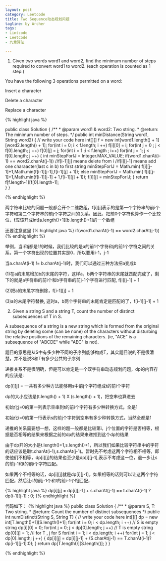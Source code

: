 ```yaml
---
layout: post
category: Leetcode
title: Two Sequence动态规划问题
tagline: by Archer
tags:
- Lintcode
- LeetCode
- 九章算法

---
```

1. Given two words word1 and word2, find the minimum number of steps required to convert word1 to word2. (each operation is counted as 1 step.)

You have the following 3 operations permitted on a word:

Insert a character

Delete a character

Replace a character


{% highlight java %}

public class Solution {
    /**
     * @param word1 & word2: Two string.
     * @return: The minimum number of steps.
     */
    public int minDistance(String word1, String word2) {
        // write your code here
        int[][] f = new int[word1.length() + 1][word2.length() + 1];
        for(int i = 0; i < f.length; i ++)
            f[i][0] = i;
        for(int j = 0 ; j < f[0].length; j ++)
            f[0][j] = j;
        for(int i = 1 ;i < f.length ; i++)
            for(int j = 1; j < f[0].length; j ++)
            {
                int minStepForIJ = Integer.MAX_VALUE;
                if(word1.charAt(i-1) == word2.charAt(j-1))
                //f[i-1][j] means delete from i
                //f[i][j-1] means add one charaacter(last c in b) to first string
                    minStepForIJ = Math.min( f[i][j-1]+1,Math.min(f[i-1][j-1],f[i-1][j] + 1));
                else
                    minStepForIJ = Math.min( f[i][j-1]+1,Math.min(f[i-1][j-1] + 1,f[i-1][j] + 1));
                f[i][j] = minStepForIJ;
            }
        return f[f.length-1][f[0].length-1];       
    }
}

{% endhighlight %}

两字符串比较的问题一般都会开个二维数组，f[i][j]表示的是第一个字符串的前i个字符和第二个字符串的前j个字符之间的关系。因此，把前0个字符也算作一个比较位，f应该开成int[a.length()+1][b.length()+1]的一个数组

还要注意这里
{% highlight java %}
if(word1.charAt(i-1) == word2.charAt(j-1))
{% endhighlight %}

举例，当i和j都是1的时候，我们比较的是a的前1个字符和j的前1个字符之间的关系，第一个字符出现的位置其实是0，所以要用i-1，j-1

当a.charAt(i-1) != b.charAt(j-1)时，我们可以通过三种方法把a变成b
 
(1)在a的末尾增加b的末尾的字符，这样a，b两个字符串的末尾就匹配完成了，剩下的就是a字符串的前i个和b字符串的前j-1个字符进行匹配, f[i][j-1] + 1

(2)把a的末尾字符删除，f[i-1][j] + 1

(3)a的末尾字符替换, 这时a，b两个字符串的末尾肯定是匹配的了，f[i-1][j-1] + 1



2. Given a string S and a string T, count the number of distinct subsequences of T in S.

A subsequence of a string is a new string which is formed from the original string by deleting some (can be none) of the characters without disturbing the relative positions of the remaining characters. (ie, "ACE" is a subsequence of "ABCDE" while "AEC" is not).

题目的意思是从S中有多少种不同的子序列能够构成T，其实题目说的不是很清楚，并不是说S和T有多少公共的子序列

递推关系不是很明确，但是可以肯定是一个双字符串动态规划问题，dp的内容存的应该是:

dp[i][j] = 一共有多少种方法能够用s中前j个字符组成t的前i个字符

dp的大小应该是(t.length() + 1) X (s.length() + 1)，把空串也算进去

初始化j=0的第一列表示空串到t的前i个字符有多少种转换方式，全是1

初始化i=0的第一行表示s的前j个字符到空串有多少种转换方式，当然全都是1

递推的关系需要想一想，这样的题一般都是比较第i，j个位置的字符是否相等，根据是否相等的结果来根据之前的dp的结果来递推到这个dp的结果

由于dp开的大小是t.length()+1,s.length()+1，所以我们如果比较字符串中的字符的话应该是取t.charAt(i-1),s.charAt(j-1)。暂时先不考虑这两个字符相不相等，即使他们不相等，dp[i][j]的结果也至少是dp[i][j-1],表示不考虑这一位，退一步让s的前j-1和t的前i个字符匹配。

如果两个不相等的话，dp[i][j]就是dp[i][j-1]。如果相等的话则可以让这两个字符匹配，然后让s的前j-1个和t的前i-1个相匹配，

{% highlight java %}
dp[i][j] = dp[i][j-1] + s.charAt(j-1) == t.charAt(i-1) ? dp[i-1][j-1] : 0;
{% endhighlight %}

代码如下：
{% highlight java %}
public class Solution {
    /**
     * @param S, T: Two string.
     * @return: Count the number of distinct subsequences
     */
    public int numDistinct(String S, String T) {
        // write your code here
        int[][] dp = new int[T.length()+1][S.length()+1];
        for(int i = 0; i < dp.length; i ++)
        // S is empty string
            dp[i][0] = 0;
        for(int j = 0; j < dp[0].length; j ++)
        // T is empty string
            dp[0][j] = 1;
        //i for T , j for S
        for(int i = 1; i < dp.length; i ++)
            for(int j = 1; j < dp[0].length; j ++)
            {
                dp[i][j] = dp[i][j-1] + (S.charAt(j-1) == T.charAt(i-1)?dp[i-1][j-1]:0);
            }
        return dp[T.length()][S.length()];
    }
}

{% endhighlight %}
